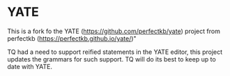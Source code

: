 # YATE

This is a fork fo the YATE (https://github.com/perfectkb/yate) project from perfectkb (https://perfectkb.github.io/yate/)"

TQ had a need to support reified statements in the YATE editor, this project updates the grammars for such support.  TQ will do its best to keep up to date with YATE.
